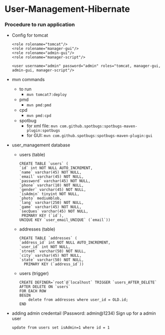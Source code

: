 # User-Management-Hibernate

### Procedure to run application

- Config for tomcat 
  ```
  <role rolename="tomcat"/>
  <role rolename="manager-gui"/>
  <role rolename="admin-gui"/>
  <role rolename="manager-script"/>

  <user username="admin" password="admin" roles="tomcat, manager-gui, admin-gui, manager-script"/>
  ```
  
- mvn commands
   - to run
     - ``` mvn tomcat7:deploy ```
   - pmd
     - ``` mvn pmd:pmd ```
   - cpd
     - ``` mvn pmd:cpd ```
   - spotbug
     - for xml file:  ``` mvn com.github.spotbugs:spotbugs-maven-plugin:spotbugs ``` 
     - for GUI: ``` mvn com.github.spotbugs:spotbugs-maven-plugin:gui ``` 
     
  
- user_management database
  - users (table)
    ```
    CREATE TABLE `users` (
    `id` int NOT NULL AUTO_INCREMENT,
    `name` varchar(45) NOT NULL,
    `email` varchar(45) NOT NULL,
    `password` varchar(45) NOT NULL,
    `phone` varchar(10) NOT NULL,
    `gender` varchar(45) NOT NULL,
    `isAdmin` tinyint NOT NULL,
    `photo` mediumblob,
    `lang` varchar(250) NOT NULL,
    `game` varchar(45) NOT NULL,
    `secQues` varchar(45) NOT NULL,
     PRIMARY KEY (`id`),
    UNIQUE KEY `user_email_UNIQUE` (`email`)) 
    ```
   - addresses (table)
      ```
     CREATE TABLE `addresses` (
      `address_id` int NOT NULL AUTO_INCREMENT,
      `user_id` int NOT NULL,
      `street` varchar(50) NOT NULL,
      `city` varchar(45) NOT NULL,
      `state` varchar(50) NOT NULL,
        PRIMARY KEY (`address_id`))
      ```
    - users (trigger)
        ```
        CREATE DEFINER=`root`@`localhost` TRIGGER `users_AFTER_DELETE` AFTER DELETE ON `users` 
        FOR EACH ROW 
        BEGIN
	        delete from addresses where user_id = OLD.id;
        END
        ```
 - adding admin credentail (Password: admin@1234)
	Sign up for a admin user
 	```
  	update from users set isAdmin=1 where id = 1
  	``` 
    
